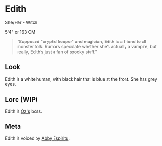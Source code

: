 # Edith
She/Her - Witch

5'4" or 163 CM

> "Supposed "cryptid keeper" and magician, Edith is a friend to all monster folk. Rumors speculate whether she’s actually a vampire, but really, Edith’s just a fan of spooky stuff."

## Look
Edith is a white human, with black hair that is blue at the front. She has grey eyes.

## Lore (WIP)
Edith is [Oz's](https://github.com/LinkfandosVF/cryptidcrushwiki/blob/main/Characters/Oz.md) boss.

## Meta
Edith is voiced by [Abby Espiritu](https://x.com/missabbyespirit).
